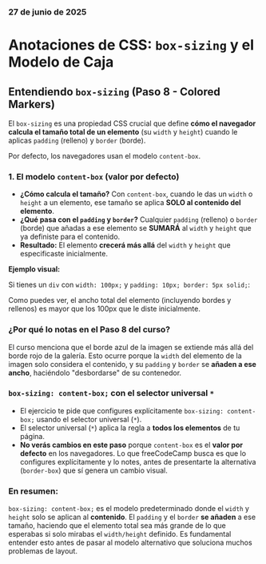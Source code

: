 ### 27 de junio de 2025

# Anotaciones de CSS: `box-sizing` y el Modelo de Caja

## Entendiendo `box-sizing` (Paso 8 - Colored Markers)

El `box-sizing` es una propiedad CSS crucial que define **cómo el navegador calcula el tamaño total de un elemento** (su `width` y `height`) cuando le aplicas `padding` (relleno) y `border` (borde).

Por defecto, los navegadores usan el modelo `content-box`.

### 1. El modelo `content-box` (valor por defecto)

-   **¿Cómo calcula el tamaño?** Con `content-box`, cuando le das un `width` o `height` a un elemento, ese tamaño se aplica **SOLO al contenido del elemento**.
-   **¿Qué pasa con el `padding` y `border`?** Cualquier `padding` (relleno) o `border` (borde) que añadas a ese elemento se **SUMARÁ** al `width` y `height` que ya definiste para el contenido.
-   **Resultado:** El elemento **crecerá más allá** del `width` y `height` que especificaste inicialmente.

**Ejemplo visual:**

Si tienes un `div` con `width: 100px;` y `padding: 10px; border: 5px solid;`:


Como puedes ver, el ancho total del elemento (incluyendo bordes y rellenos) es mayor que los 100px que le diste inicialmente.

### ¿Por qué lo notas en el Paso 8 del curso?

El curso menciona que el borde azul de la imagen se extiende más allá del borde rojo de la galería. Esto ocurre porque la `width` del elemento de la imagen solo considera el contenido, y su `padding` y `border` se **añaden a ese ancho**, haciéndolo "desbordarse" de su contenedor.

### `box-sizing: content-box;` con el selector universal `*`

-   El ejercicio te pide que configures explícitamente `box-sizing: content-box;` usando el selector universal (`*`).
-   El selector universal (`*`) aplica la regla a **todos los elementos** de tu página.
-   **No verás cambios en este paso** porque `content-box` es el **valor por defecto** en los navegadores. Lo que freeCodeCamp busca es que lo configures explícitamente y lo notes, antes de presentarte la alternativa (`border-box`) que sí genera un cambio visual.

### En resumen:

`box-sizing: content-box;` es el modelo predeterminado donde el `width` y `height` solo se aplican al **contenido**. El `padding` y el `border` **se añaden** a ese tamaño, haciendo que el elemento total sea más grande de lo que esperabas si solo mirabas el `width/height` definido. Es fundamental entender esto antes de pasar al modelo alternativo que soluciona muchos problemas de layout.